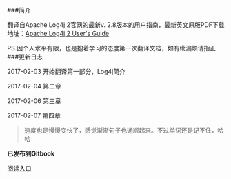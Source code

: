 ###简介

翻译自Apache Log4j 2官网的最新v. 2.8版本的用户指南，最新英文原版PDF下载地址：[Apache Log4j 2 User's Guide](https://logging.apache.org/log4j/2.x/log4j-users-guide.pdf)

PS.因个人水平有限，也是抱着学习的态度第一次翻译文档，如有纰漏烦请指正
###更新日志

2017-02-03 开始翻译第一部分，Log4j简介

2017-02-04 第二章

2017-02-06 第三章

2017-02-07 第四章
>速度也是慢慢变快了，感觉渐渐句子也通顺起来。不过单词还是记不住，哈哈

**已发布到Gitbook**

[阅读入口](https://k42jc.gitbooks.io/log4j-2-user-guide/content/)


